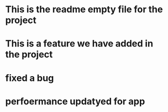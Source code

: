 # This is the readme empty file for the project

# This is a feature we have added in the project

# fixed a bug

# perfoermance updatyed for app